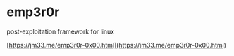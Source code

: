# emp3r0r
post-exploitation framework for linux

[https://jm33.me/emp3r0r-0x00.html](https://jm33.me/emp3r0r-0x00.html)
